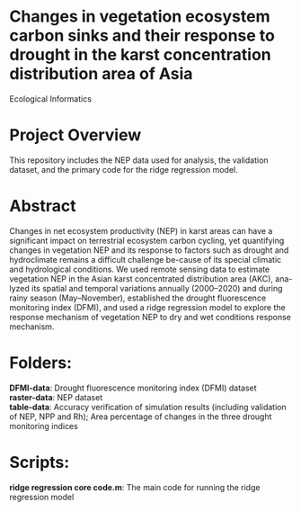 # Changes in vegetation ecosystem carbon sinks and their response to drought in the karst concentration distribution area of Asia
Ecological Informatics
# Project Overview
This repository includes the NEP data used for analysis, the validation dataset, and the primary code for the ridge regression model.
# Abstract
Changes in net ecosystem productivity (NEP) in karst areas can have a significant impact on terrestrial ecosystem carbon cycling, yet quantifying changes in vegetation NEP and its response to factors such as drought and hydroclimate remains a difficult challenge be-cause of its special climatic and hydrological conditions. We used remote sensing data to estimate vegetation NEP in the Asian karst concentrated distribution area (AKC), ana-lyzed its spatial and temporal variations annually (2000–2020) and during rainy season (May–November), established the drought fluorescence monitoring index (DFMI), and used a ridge regression model to explore the response mechanism of vegetation NEP to dry and wet conditions response mechanism. 
# Folders:
**DFMI-data**: Drought fluorescence monitoring index (DFMI) dataset<br />
**raster-data**: NEP dataset<br />
**table-data**: Accuracy verification of simulation results (including validation of NEP, NPP and Rh); Area percentage of changes in the three drought monitoring indices

# Scripts:
**ridge regression core code.m**: The main code for running the ridge regression model
